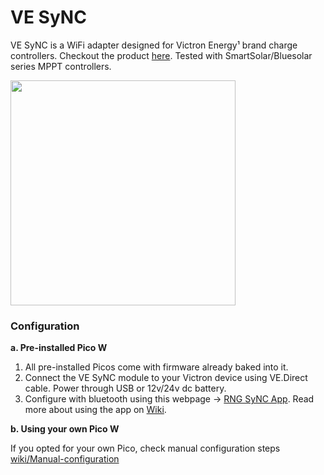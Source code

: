 # VE SyNC
VE SyNC is a WiFi adapter designed for Victron Energy¹ brand charge controllers. Checkout the product [here]([https://www.tindie.com/products/27955/](https://www.tindie.com/products/33256/)). Tested with SmartSolar/Bluesolar series MPPT controllers.

<img src=https://github.com/thewestlabs/VE-SyNC-Doc/assets/111796612/660d1b89-5d74-48db-a301-0b9e89e192f2 width=360px />

### Configuration
**a. Pre-installed Pico W**
  1. All pre-installed Picos come with firmware already baked into it.
  2. Connect the VE SyNC module to your Victron device using VE.Direct cable. Power through USB or 12v/24v dc battery.
  3. Configure with bluetooth using this webpage -> [RNG SyNC App](https://thewestlabs.github.io/VE-SyNC-doc/). Read more about using the app on [Wiki](https://github.com/thewestlabs/VE-SyNC-doc/wiki/BLE-App).

**b. Using your own Pico W**

If you opted for your own Pico, check manual configuration steps [wiki/Manual-configuration](https://github.com/thewestlabs/RNG-SyNC-doc/wiki/Manual-configuration)
